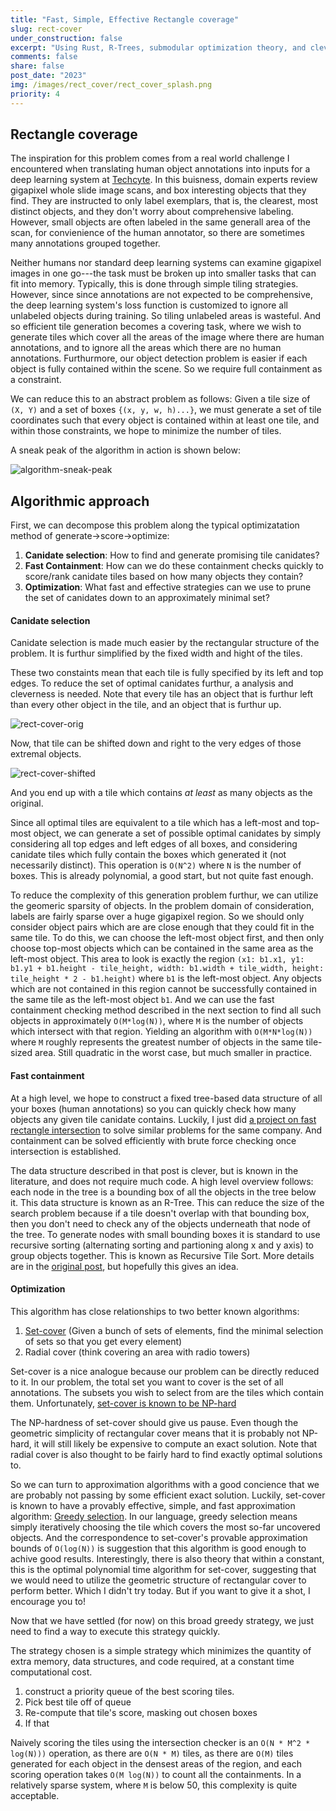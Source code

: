 ```yaml
---
title: "Fast, Simple, Effective Rectangle coverage"
slug: rect-cover
under_construction: false
excerpt: "Using Rust, R-Trees, submodular optimization theory, and clever tricks to implement fast, simple, effective, rectangle covering strategy."
comments: false
share: false
post_date: "2023"
img: /images/rect_cover/rect_cover_splash.png
priority: 4
---
```



## Rectangle coverage

The inspiration for this problem comes from a real world challenge I encountered when translating human object annotations into inputs for a deep learning system at [Techcyte](https://techcyte.com/). In this buisness, domain experts review gigapixel whole slide image scans, and box interesting objects that they find. They are instructed to only label exemplars, that is, the clearest, most distinct objects, and they don't worry about comprehensive labeling. However, small objects are often labeled in the same generall area of the scan, for convienience of the human annotator, so there are sometimes many annotations grouped together. 

Neither humans nor standard deep learning systems can examine gigapixel images in one go---the task must be broken up into smaller tasks that can fit into memory. Typically, this is done through simple tiling strategies. However, since since annotations are not expected to be comprehensive, the deep learning system's loss function is customized to ignore all unlabeled objects during training. So tiling unlabeled areas is wasteful. And so efficient tile generation becomes a covering task, where we wish to generate tiles which cover all the areas of the image where there are human annotations, and to ignore all the areas which there are no human annotations. Furthurmore, our object detection problem is easier if each object is fully contained within the scene. So we require full containment as a constraint.  

We can reduce this to an abstract problem as follows: Given a tile size of `(X, Y)` and a set of boxes `{(x, y, w, h)...}`, we must generate a set of tile coordinates such that every object is contained within at least one tile, and within those constraints, we hope to minimize the number of tiles.

A sneak peak of the algorithm in action is shown below:

![algorithm-sneak-peak](/images/rect_cover/rect_cover_norm.gif)

## Algorithmic approach

First, we can decompose this problem along the typical optimizatation method of generate->score->optimize:

1. **Canidate selection**: How to find and generate promising tile canidates?
2. **Fast Containment**: How can we do these containment checks quickly to score/rank canidate tiles based on how many objects they contain?
3. **Optimization**: What fast and effective strategies can we use to prune the set of canidates down to an approximately minimal set?

#### Canidate selection

Canidate selection is made much easier by the rectangular structure of the problem. It is furthur simplified by the fixed width and hight of the tiles.

These two constaints mean that each tile is fully specified by its left and top edges. To reduce the set of optimal canidates furthur, a analysis and cleverness is needed. Note that every tile has an object that is furthur left than every other object in the tile, and an object that is furthur up. 

![rect-cover-orig](/images/rect_cover/rect-cover-orig.svg)

Now, that tile can be shifted down and right to the very edges of those extremal objects.

![rect-cover-shifted](/images/rect_cover/rect-cover-shifted.svg)

And you end up with a tile which contains *at least* as many objects as the original.

Since all optimal tiles are equivalent to a tile which has a left-most and top-most object, we can generate a set of possible optimal canidates by simply considering all top edges and left edges of all boxes, and considering canidate tiles which fully contain the boxes which generated it (not necessarily distinct). This operation is `O(N^2)` where `N` is the number of boxes. This is already polynomial, a good start, but not quite fast enough. 

To reduce the complexity of this generation problem furthur, we can utilize the geomeric sparsity of objects. In the problem domain of consideration, labels are fairly sparse over a huge gigapixel region. So we should only consider object pairs which are are close enough that they could fit in the same tile. To do this, we can choose the left-most object first, and then only choose top-most objects which can be contained in the same area as the left-most object. This area to look is exactly the region `(x1: b1.x1, y1: b1.y1 + b1.height - tile_height, width: b1.width + tile_width, height: tile_height * 2 - b1.height)` where `b1` is the left-most object. Any objects which are not contained in this region cannot be successfully contained in the same tile as the left-most object `b1`. And we can use the fast containment checking method described in the next section to find all such objects in approximately `O(M*log(N))`, where `M` is the number of objects which intersect with that region. Yielding an algorithm with `O(M*N*log(N))` where `M` roughly represents the greatest number of objects in the same tile-sized area. Still quadratic in the worst case, but much smaller in practice.

#### Fast containment

At a high level, we hope to construct a fixed tree-based data structure of all your boxes (human annotations) so you can quickly check how many objects any given tile canidate contains. Luckily, I just did [a project on fast rectangle intersection](/posts/blog/box_search/) to solve similar problems for the same company. And containment can be solved efficiently with brute force checking once intersection is established.

The data structure described in that post is clever, but is known in the literature, and does not require much code. A high level overview follows: each node in the tree is a bounding box of all the objects in the tree below it. This data structure is known as an R-Tree. This can reduce the size of the search problem because if a tile doesn't overlap with that bounding box, then you don't need to check any of the objects underneath that node of the tree. To generate nodes with small bounding boxes it is standard to use recursive sorting (alternating sorting and partioning along x and y axis) to group objects together. This is known as Recursive Tile Sort. More details are in the [original post](/posts/blog/box_search/), but hopefully this gives an idea.

#### Optimization

This algorithm has close relationships to two better known algorithms:

1. [Set-cover](https://en.wikipedia.org/wiki/Set_cover_problem) (Given a bunch of sets of elements, find the minimal selection of sets so that you get every element)
2. Radial cover (think covering an area with radio towers)

Set-cover is a nice analogue because our problem can be directly reduced to it. In our problem, the total set you want to cover is the set of all annotations. The subsets you wish to select from are the tiles which contain them. Unfortunately, [set-cover is known to be NP-hard](https://en.wikipedia.org/wiki/Set_cover_problem)

The NP-hardness of set-cover should give us pause. Even though the geometric simplicity of rectangular cover means that it is probably not NP-hard, it will still likely be expensive to compute an exact solution. Note that radial cover is also thought to be fairly hard to find exactly optimal solutions to.

So we can turn to approximation algorithms with a good concience that we are probably not passing by some efficient exact solution. Luckily, set-cover is known to have a provably effective, simple, and fast approximation algorithm: [Greedy selection](https://en.wikipedia.org/wiki/Set_cover_problem#Greedy_algorithm). In our language, greedy selection means simply iteratively choosing the tile which covers the most so-far uncovered objects. And the correspondence to set-cover's provable approximation bounds of `O(log(N))` is suggestion that this algorithm is good enough to achive good results. Interestingly, there is also theory that within a constant, this is the optimal polynomial time algorithm for set-cover, suggesting that we would need to utilize the geometric structure of rectangular cover to perform better. Which I didn't try today. But if you want to give it a shot, I encourage you to!

Now that we have settled (for now) on this broad greedy strategy, we just need to find a way to execute this strategy quickly. 

The strategy chosen is a simple strategy which minimizes the quantity of extra memory, data structures, and code required, at a constant time computational cost. 

1. construct a priority queue of the best scoring tiles. 
2. Pick best tile off of queue
3. Re-compute that tile's score, masking out chosen boxes
4. If that 

Naively scoring the tiles using the intersection checker is an `O(N * M^2 * log(N)))` operation, as there are `O(N * M)` tiles, as there are `O(M)` tiles generated for each object in the densest areas of the region, and each scoring operation takes `O(M log(N))` to count all the containments. In a relatively sparse system, where `M` is below 50, this complexity is quite acceptable. 

